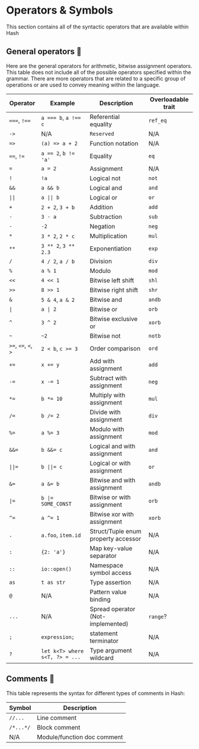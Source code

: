 # Operators & Symbols

This section contains all of the syntactic operators that are available within Hash

## General operators 🚧

Here are the general operators for arithmetic, bitwise assignment operators. This table does not include
all of the possible operators specified within the grammar. There are more operators that are related to
a specific group of operations or are used to convey meaning within the language.

| Operator             | Example              | Description                   | Overloadable trait |
|----------------------|----------------------|-------------------------------|--------------------|
| `===`, `!==`         | `a === b`, `a !== c` | Referential equality          | `ref_eq`           |
| `->`                 | N/A                  | `Reserved`                    | N/A                |
| `=>`                 | `(a) => a + 2`       | Function notation             | N/A                |
| `==`, `!=`           | `a == 2`, `b != 'a'` | Equality                      | `eq`               |
| `=`                  | `a = 2`              | Assignment                    | N/A                |
| `!`                  | `!a`                 | Logical not                   | `not`              |
| `&&`                 | `a && b`            | Logical and                   | `and`              |
| <code>&#124;&#124;</code>               | <code>a  &#124;&#124; b</code>           | Logical or                    | `or`               |
| `+`                  | `2 + 2`, `3 + b`     | Addition                      | `add`              |
| `-`                  | `3 - a`        | Subtraction | `sub`       |
| `-`                  | `-2`        | Negation | `neg`       |
| `*`                  | `3 * 2`, `2 * c`     | Multiplication                | `mul`              |
| `**`                 | `3 ** 2`, `3 ** 2.3` | Exponentiation                | `exp`              |
| `/`                  | `4 / 2`, `a / b`     | Division                      | `div`              |
| `%`                  | `a % 1`              | Modulo                        | `mod`              |
| `<<`                 | `4 << 1`             | Bitwise left shift            | `shl`              |
| `>>`                 | `8 >> 1`             | Bitwise right shift           | `shr`              |
| `&`                  | `5 & 4`, `a & 2`     | Bitwise and                   | `andb`             |
| <code>&#124;</code>                 | <code>a  &#124; 2</code>             | Bitwise or                    | `orb`              |
| `^`                  | `3 ^ 2`              | Bitwise exclusive or          | `xorb`             |
| `~`                  | `~2`                 | Bitwise not                   | `notb`             |
| `>=`, `<=`, `<`, `>` | `2 < b`, `c >= 3`    | Order comparison              | `ord`              |
| `+=`                 | `x += y`             | Add with assignment           | `add`              |
| `-=`                 | `x -= 1`             | Subtract with assignment      | `neg`              |
| `*=`                 | `b *= 10`            | Multiply with assignment      | `mul`              |
| `/=`                 | `b /= 2`             | Divide with assignment        | `div`              |
| `%=`                 | `a %= 3`             | Modulo with assignment        | `mod`              |
| `&&=`                | `b &&= c`            | Logical and with assignment   | `and`              |
| <code>&#124;&#124;=</code>              | <code>b &#124;&#124;= c</code>          | Logical or with assignment    | `or`               |
| `&=`                 | `a &= b`             | Bitwise and with assignment   | `andb`             |
| <code>&#124;=</code>                | <code>b  &#124;= SOME_CONST</code>   | Bitwise or with assignment    | `orb`              |
| `^=`                 | `a ^= 1`             | Bitwise xor with assignment   | `xorb`             |
| `.`  	| `a.foo`, `item.id` 	| Struct/Tuple enum property accessor 	| N/A 	|
| `:`  	| `{2: 'a'}`         	| Map key-value separator             	| N/A 	|
| `::` 	| `io::open()`       	| Namespace symbol access             	| N/A 	|
| `as` 	| `t as str`         	| Type assertion                      	| N/A 	|
| `@` 	| N/A              	| Pattern value binding   	| N/A 	|
| `...` 	| N/A                	| Spread operator (Not-implemented)   	| `range`? 	|
| `;` 	| `expression;`              	| statement terminator   	| N/A 	|
| `?` 	| `let k<T> where s<T, ?> = ...`              	| Type argument wildcard   	| N/A 	|

## Comments 🚧

This table represents the syntax for different types of comments in Hash:

| Symbol    | Description                 |
|-----------|-----------------------------|
| `//...`   | Line comment                |
| `/*...*/` | Block comment               |
| N/A       | Module/function doc comment |
